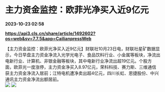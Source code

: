 # 主力资金监控：欧菲光净买入近9亿元

**2023-10-23 02:58**

**https://api3.cls.cn/share/article/1492602?os=web&sv=7.7.5&app=CailianpressWeb**

【主力资金监控：欧菲光净买入近9亿元】财联社10月23日电，财联社星矿数据显示，今日早盘主力资金净流入光学光电子、食品饮料行业、小金属等板块，净流出电新行业、计算机、非银金融等板块，其中电新行业净流出超19亿元。个股方面，欧菲光一度涨停，主力资金净买入8.97亿元，荣科科技、赛力斯、三维通信获主力资金净流入居前；江特电机遭净卖出超4亿元，四川长虹、恩捷股份、中兴通讯主力资金净流出额居前。  
![](https://img.cls.cn/images/20231023/H5T443gw1l.png) ![](https://img.cls.cn/images/20231023/2jw4t9VKVA.png)